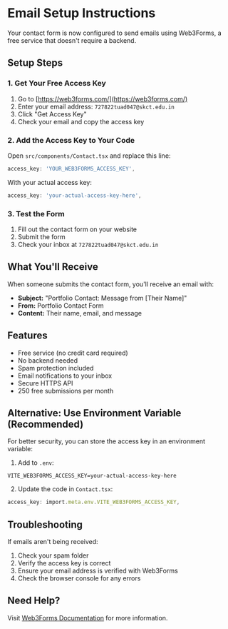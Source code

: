 # Email Setup Instructions

Your contact form is now configured to send emails using Web3Forms, a free service that doesn't require a backend.

## Setup Steps

### 1. Get Your Free Access Key

1. Go to [https://web3forms.com/](https://web3forms.com/)
2. Enter your email address: `727822tuad047@skct.edu.in`
3. Click "Get Access Key"
4. Check your email and copy the access key

### 2. Add the Access Key to Your Code

Open `src/components/Contact.tsx` and replace this line:

```typescript
access_key: 'YOUR_WEB3FORMS_ACCESS_KEY',
```

With your actual access key:

```typescript
access_key: 'your-actual-access-key-here',
```

### 3. Test the Form

1. Fill out the contact form on your website
2. Submit the form
3. Check your inbox at `727822tuad047@skct.edu.in`

## What You'll Receive

When someone submits the contact form, you'll receive an email with:
- **Subject:** "Portfolio Contact: Message from [Their Name]"
- **From:** Portfolio Contact Form
- **Content:** Their name, email, and message

## Features

- Free service (no credit card required)
- No backend needed
- Spam protection included
- Email notifications to your inbox
- Secure HTTPS API
- 250 free submissions per month

## Alternative: Use Environment Variable (Recommended)

For better security, you can store the access key in an environment variable:

1. Add to `.env`:
```
VITE_WEB3FORMS_ACCESS_KEY=your-actual-access-key-here
```

2. Update the code in `Contact.tsx`:
```typescript
access_key: import.meta.env.VITE_WEB3FORMS_ACCESS_KEY,
```

## Troubleshooting

If emails aren't being received:
1. Check your spam folder
2. Verify the access key is correct
3. Ensure your email address is verified with Web3Forms
4. Check the browser console for any errors

## Need Help?

Visit [Web3Forms Documentation](https://docs.web3forms.com/) for more information.
